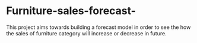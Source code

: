 # Furniture-sales-forecast-
This project aims towards building a forecast model in order to see the how the sales of furniture category will increase or decrease in future.

